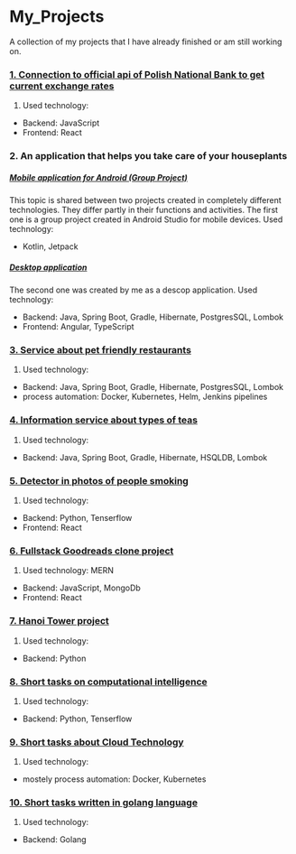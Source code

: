 # My_Projects
A collection of my projects that I have already finished or am still working on. 


### [1. Connection to official api of Polish National Bank to get current exchange rates](https://github.com/MartynaKaczmarczyk/MeetDynatraceProjects)

1. Used technology:

- Backend: JavaScript
- Frontend: React
  
    
### 2. An application that helps you take care of your houseplants

##### [Mobile application for Android (Group Project)](https://github.com/Pokrzw/Plant-Tracker)
This topic is shared between two projects created in completely different technologies. They differ partly in their functions and activities. The first one is a group project created in Android Studio for mobile devices. Used technology:

- Kotlin, Jetpack

##### [Desktop application](https://github.com/MartynaKaczmarczyk/Project_Frontend2)
The second one was created by me as a descop application. Used technology:

- Backend: Java, Spring Boot, Gradle, Hibernate, PostgresSQL, Lombok
- Frontend: Angular, TypeScript


  
### [3. Service about pet friendly restaurants](https://github.com/MartynaKaczmarczyk/pet_friendly_restaurants)


1. Used technology:

- Backend: Java, Spring Boot, Gradle, Hibernate, PostgresSQL, Lombok
- process automation: Docker, Kubernetes, Helm, Jenkins pipelines

  
### [4. Information service about types of teas](https://github.com/MartynaKaczmarczyk/Tea_service)

1. Used technology:

- Backend: Java, Spring Boot, Gradle, Hibernate, HSQLDB, Lombok


### [5. Detector in photos of people smoking](https://github.com/MartynaKaczmarczyk/Int_Obliczeniowa_projekt01)

1. Used technology:

- Backend: Python, Tenserflow
- Frontend: React

  
### [6. Fullstack Goodreads clone project](https://github.com/MartynaKaczmarczyk/Goodreads_clone?tab=readme-ov-file)

1. Used technology: MERN

- Backend: JavaScript, MongoDb
- Frontend: React


### [7. Hanoi Tower project](https://gitlab.com/Martyna_Kaczmarczyk/wstep_do_programowania)

1. Used technology:

- Backend: Python


### [8. Short tasks on computational intelligence](https://github.com/MartynaKaczmarczyk/Inteligencja_obliczeniowa)

1. Used technology:

- Backend: Python, Tenserflow

### [9. Short tasks about Cloud Technology](https://gitlab.com/Martyna_Kaczmarczyk/technologie-chmurowe)

1. Used technology:

- mostely process automation: Docker, Kubernetes
  
### [10. Short tasks written in golang language](https://gitlab.com/Martyna_Kaczmarczyk/golang)

1. Used technology:

- Backend: Golang





